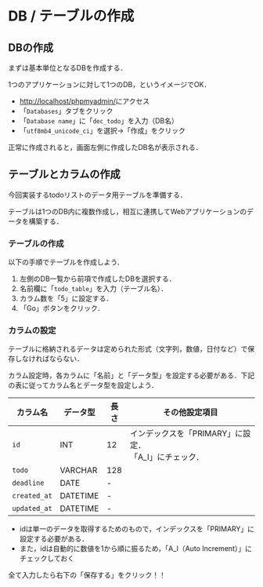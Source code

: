 # DB / テーブルの作成


## DBの作成

まずは基本単位となるDBを作成する．

1つのアプリケーションに対して1つのDB，というイメージでOK．

- [http://localhost/phpmyadmin/](http://localhost/phpmyadmin/)にアクセス
- 「`Databases`」タブをクリック
- 「`Database name`」に「`dec_todo`」を入力（DB名）
- 「`utf8mb4_unicode_ci`」を選択→「作成」をクリック

正常に作成されると，画面左側に作成したDB名が表示される．


## テーブルとカラムの作成

今回実装するtodoリストのデータ用テーブルを準備する．

テーブルは1つのDB内に複数作成し，相互に連携してWebアプリケーションのデータを構築する．

### テーブルの作成

以下の手順でテーブルを作成しよう．

1. 左側のDB一覧から前項で作成したDBを選択する．
2. 名前欄に「`todo_table`」を入力（テーブル名）．
3. カラム数を「5」に設定する．
4. 「Go」ボタンをクリック．

### カラムの設定

テーブルに格納されるデータは定められた形式（文字列，数値，日付など）で保存しなければならない．

カラム設定時，各カラムに「名前」と「データ型」を設定する必要がある．下記の表に従ってカラム名とデータ型を設定しよう．


|カラム名|データ型|長さ|その他設定項目|
|---|---|---|---|
|`id`|INT|12|インデックスを「PRIMARY」に設定．</br>「A_I」にチェック．|
|`todo`|VARCHAR|128||
|`deadline`|DATE|-||
|`created_at`|DATETIME|-||
|`updated_at`|DATETIME|-||


- idは単一のデータを取得するためのもので，インデックスを「PRIMARY」に設定する必要がある．
- また，idは自動的に数値を1から順に振るため，「A_I（Auto Increment）」にチェックしておく

全て入力したら右下の「保存する」をクリック！！

